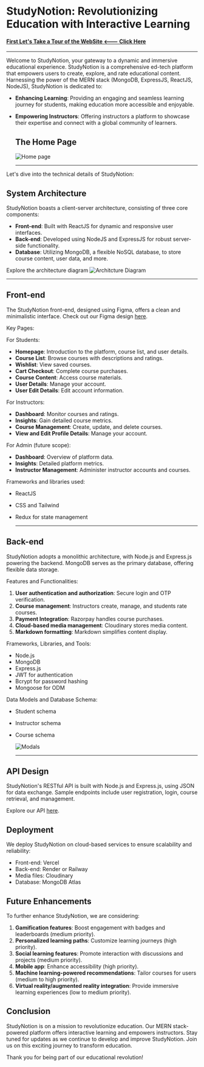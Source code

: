 # StudyNotion: Revolutionizing Education with Interactive Learning

#### [First Let's Take a Tour of the WebSite  <--- Click Here](https://study-notion-frontent-njnx4x2hz-pankaj25ic034-satienggin.vercel.app/)
---

Welcome to StudyNotion, your gateway to a dynamic and immersive educational experience. StudyNotion is a comprehensive ed-tech platform that empowers users to create, explore, and rate educational content. Harnessing the power of the MERN stack (MongoDB, ExpressJS, ReactJS, NodeJS), StudyNotion is dedicated to:

- **Enhancing Learning**: Providing an engaging and seamless learning journey for students, making education more accessible and enjoyable.

- **Empowering Instructors**: Offering instructors a platform to showcase their expertise and connect with a global community of learners.

  ## The Home Page

  ![Home page](https://github.com/Pankajk001/StudyNotion-An-Ed-tech-Platform/assets/121424516/ea5a050d-6430-48f9-98e9-1e41f108a597)

  ---

  

Let's dive into the technical details of StudyNotion:

## System Architecture

StudyNotion boasts a client-server architecture, consisting of three core components:

- **Front-end**: Built with ReactJS for dynamic and responsive user interfaces.
- **Back-end**: Developed using NodeJS and ExpressJS for robust server-side functionality.
- **Database**: Utilizing MongoDB, a flexible NoSQL database, to store course content, user data, and more.

Explore the architecture diagram 
![Architcture Diagram](https://github.com/Pankajk001/StudyNotion-An-Ed-tech-Platform/assets/121424516/c2fe000e-ad9d-494f-9589-9a81d3dcde5a)

---


## Front-end

The StudyNotion front-end, designed using Figma, offers a clean and minimalistic interface. Check out our Figma design [here](https://www.figma.com/file/Mikd0FjHKAofUlWQSi70nf/StudyNotion_shared).

Key Pages:

For Students:
- **Homepage**: Introduction to the platform, course list, and user details.
- **Course List**: Browse courses with descriptions and ratings.
- **Wishlist**: View saved courses.
- **Cart Checkout**: Complete course purchases.
- **Course Content**: Access course materials.
- **User Details**: Manage your account.
- **User Edit Details**: Edit account information.

For Instructors:
- **Dashboard**: Monitor courses and ratings.
- **Insights**: Gain detailed course metrics.
- **Course Management**: Create, update, and delete courses.
- **View and Edit Profile Details**: Manage your account.

For Admin (future scope):
- **Dashboard**: Overview of platform data.
- **Insights**: Detailed platform metrics.
- **Instructor Management**: Administer instructor accounts and courses.

Frameworks and libraries used:
- ReactJS
- CSS and Tailwind
- Redux for state management

  ---

## Back-end

StudyNotion adopts a monolithic architecture, with Node.js and Express.js powering the backend. MongoDB serves as the primary database, offering flexible data storage.

Features and Functionalities:
1. **User authentication and authorization**: Secure login and OTP verification.
2. **Course management**: Instructors create, manage, and students rate courses.
3. **Payment Integration**: Razorpay handles course purchases.
4. **Cloud-based media management**: Cloudinary stores media content.
5. **Markdown formatting**: Markdown simplifies content display.

Frameworks, Libraries, and Tools:
- Node.js
- MongoDB
- Express.js
- JWT for authentication
- Bcrypt for password hashing
- Mongoose for ODM

Data Models and Database Schema:
- Student schema
- Instructor schema
- Course schema

  ![Modals](https://github.com/Pankajk001/StudyNotion-An-Ed-tech-Platform/assets/121424516/63446260-2903-48da-a745-308d10a6b224)

  ---


## API Design

StudyNotion's RESTful API is built with Node.js and Express.js, using JSON for data exchange. Sample endpoints include user registration, login, course retrieval, and management.

Explore our API [here](insert-link-to-api-docs).

## Deployment

We deploy StudyNotion on cloud-based services to ensure scalability and reliability:

- Front-end: Vercel
- Back-end: Render or Railway
- Media files: Cloudinary
- Database: MongoDB Atlas

## Future Enhancements

To further enhance StudyNotion, we are considering:

1. **Gamification features**: Boost engagement with badges and leaderboards (medium priority).
2. **Personalized learning paths**: Customize learning journeys (high priority).
3. **Social learning features**: Promote interaction with discussions and projects (medium priority).
4. **Mobile app**: Enhance accessibility (high priority).
5. **Machine learning-powered recommendations**: Tailor courses for users (medium to high priority).
6. **Virtual reality/augmented reality integration**: Provide immersive learning experiences (low to medium priority).

## Conclusion

StudyNotion is on a mission to revolutionize education. Our MERN stack-powered platform offers interactive learning and empowers instructors. Stay tuned for updates as we continue to develop and improve StudyNotion. Join us on this exciting journey to transform education.

Thank you for being part of our educational revolution!

